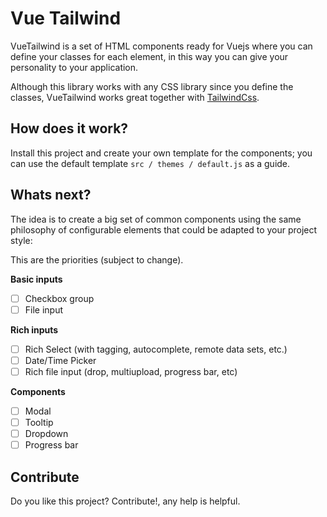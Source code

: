 # Vue Tailwind

VueTailwind is a set of HTML components ready for Vuejs where you can define your classes for each element, in this way you can give your personality to your application.

Although this library works with any CSS library since you define the classes, VueTailwind works great together with [TailwindCss](https://tailwindcss.com).

## How does it work?

Install this project and create your own template for the components; you can use the default template `src / themes / default.js` as a guide.

## Whats next?

The idea is to create a big set of common components using the same philosophy of configurable elements that could be adapted to your project style:

This are the priorities (subject to change).

**Basic inputs**
- [ ] Checkbox group
- [ ] File input

**Rich inputs**
- [ ] Rich Select (with tagging, autocomplete, remote data sets, etc.)
- [ ] Date/Time Picker
- [ ] Rich file input (drop, multiupload, progress bar, etc)

**Components**
- [ ] Modal
- [ ] Tooltip
- [ ] Dropdown
- [ ] Progress bar

## Contribute
Do you like this project? Contribute!, any help is helpful.
